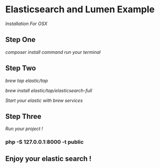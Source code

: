 # Elasticsearch and Lumen Example

*Installation For OSX*

## Step One

*composer install command run your terminal*
 
## Step Two
 
*brew tap elastic/tap*

*brew install elastic/tap/elasticsearch-full*

*Start your elastic with brew services*

## Step Three
*Run your project !*

### php -S 127.0.0.1:8000 -t public


## Enjoy your elastic search !


